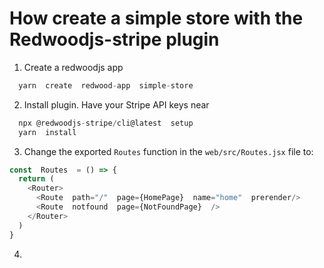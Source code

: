 # How create a simple store with the Redwoodjs-stripe plugin
1. Create a redwoodjs app
```js
  yarn  create  redwood-app  simple-store
```
2. Install plugin. Have your Stripe API keys near

```js
  npx @redwoodjs-stripe/cli@latest  setup
  yarn  install
```
3. Change the exported `Routes` function in the `web/src/Routes.jsx` file to:
```js
const  Routes  = () => {
  return (
    <Router>
      <Route  path="/"  page={HomePage}  name="home"  prerender/>
      <Route  notfound  page={NotFoundPage}  />
    </Router>
  )
}
```
4.
